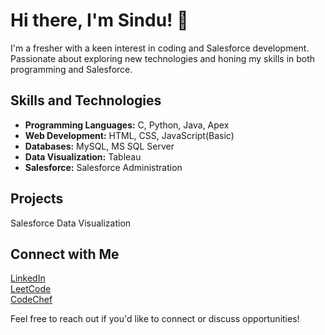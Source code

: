 # Hi there,                                                             I'm <strong>Sindu</strong>! 👋

I'm a fresher with a keen interest in coding and Salesforce development. Passionate about exploring new technologies and honing my skills in both programming and Salesforce.

## Skills and Technologies

<ul>
  <li><strong>Programming Languages:</strong> C, Python, Java, Apex</li>
  <li><strong>Web Development:</strong> HTML, CSS, JavaScript(Basic)</li>
  <li><strong>Databases:</strong> MySQL, MS SQL Server</li>
  <li><strong>Data Visualization:</strong> Tableau</li>
  <li><strong>Salesforce:</strong> Salesforce Administration</li>
</ul>

## Projects

<p>Salesforce Data Visualization</p>

## Connect with Me

<p>
  <a href="https://www.linkedin.com/in/saisindusrig" target="_blank">LinkedIn</a> <br>
  <a href="https://leetcode.com/SaiSinduSri" target="_blank">LeetCode</a><br>
  <a href="https://www.codechef.com/users/saisindusri" target="_blank">CodeChef</a>
</p>

Feel free to reach out if you'd like to connect or discuss opportunities!

<!---
saisindusrig/saisindusrig is a ✨ special ✨ repository because its `README.md` (this file) appears on your GitHub profile.
You can click the Preview link to take a look at your changes.
--->
